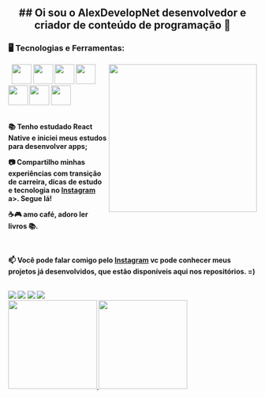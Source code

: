 
<h2 align="center"> ## Oi sou o <strong> AlexDevelopNet<strong/> desenvolvedor e criador de conteúdo de programação 👋</h2>




### 🖥️ Tecnologias e Ferramentas: 
<img width="300px" align="right" src="https://lh3.googleusercontent.com/Xm3msVC3gBWyguIhWJKidc4LaVW6TG2mGQau7RWEt2UIZYl4gciygdpZfcPb5oBKZce4Vcs15uLbi6POyL34CfzhsAjMeIOETHpOYJjAXn4M8B5C8gzn_5qrqIn2m2a6IlElQ9XisZTWMiKKpd4iMMU9fU6vp3lzcaygO5RL0j-eD5-Fs-Qs3k2C3O_e9uSAzh9HVgK9qzDFg5ttO2ImYSqWCyFG7x6_T7cptf4iMV9aJlAwlStQOn1WY9LJQymNyWK2A2qbtUB79H_RRl-35i2Mv_Nmn2mOD_FBU1LFSIcF2G5Dxw-mQSvN3aY25IWfoIwVHzVkCtpu36JLx3xwuvuci6oRRSoakVOBfNxHZUZogZPNVU3h2RGvft3eERNZsRiGeAF5-me0LDIvFb1I2FAWcC20LkwPsYI9X_C4tyU-Rz1V27bfroiXTL_bB0WglPtdgf7Sm1ZJqpy-50JNWIhAwgMTCCRH0Qbgjf1bmdzq17qIHRUPry-_jj5zd3e2ENBhUqgX1CUXAPcMDY6Kdv2HKy_x4Mq8ybfh2mro4Yu5-FAuJs3r2Kc_YczYc6OajnSi1uT051wqU2E-IfPHOqz0kMxURBoe8cO6vtUR6k2zhiLvk5GOryOgjczYM-vNpszqx3hTnReQG4GKkuGHNNF5R6oKsuJIExJQ0E5X_B-YHZDFekBq9WY8xCscP2Hi2xS6HWaxPj3f9Qr8iBdZWv7tFFL1NB2-y4dgPdN7KBt4NzVIdUEgTCaceFBJMsILP4SL6ooTybYagBi-ImrVPTrWpxW20TUvbS3RYTVRDObG7eVP4AIANZZWIZHvQhHqHkks3B0xn3kJMLStnepBmygatk61-x2E-QuQ8UnKNtB6CvjGztslMp9ukKmCsdPeF-1lSu9aThJm4O3K2-q524_qvj_YdrYNmG2RtrtJ-CkTeGh7sbA_F0IjDPr2YPHXmPJMidibyNfUKtDtlVUu=w425-h638-s-no?authuser=0">
<code> <img src="https://cdn.jsdelivr.net/gh/devicons/devicon/icons/dot-net/dot-net-original.svg" width="40" height="40"/></code>
<code><img src="https://cdn.jsdelivr.net/gh/devicons/devicon/icons/csharp/csharp-original.svg" width="40" height="40"/></code>
<code><img src="https://cdn.jsdelivr.net/gh/devicons/devicon/icons/dotnetcore/dotnetcore-original.svg" width="40" height="40"/></code>
<code><img src="https://cdn.jsdelivr.net/gh/devicons/devicon/icons/azure/azure-original.svg" width="40" height="40"/></code>
<code><img src="https://cdn.jsdelivr.net/gh/devicons/devicon/icons/git/git-original.svg" width="40" height="40"/></code>
<code><img src="https://cdn.jsdelivr.net/gh/devicons/devicon/icons/angularjs/angularjs-original.svg" width="40" height="40"/></code>
<code><img src="https://cdn.jsdelivr.net/gh/devicons/devicon/icons/react/react-original.svg" width="40" height="40"/></code>
 


</br>
</br>
<div display="inline-block">

 <p align="left">📚 Tenho estudado React Native e iniciei meus estudos para desenvolver apps;</p>
 <p align="left">📷 Compartilho minhas experiências com transição de carreira, dicas de estudo e tecnologia no <a href="https://www.instagram.com/anfsusax">Instagram</a> a>. Segue lá!</p>
 <p align="left">☕🎮 amo café, adoro ler livros 📚.</p>
</div>
  
</br>

📫 Você pode falar comigo pelo [Instagram](https://www.instagram.com/anfsusax) vc pode conhecer meus projetos já desenvolvidos, que estão disponíveis aqui nos repositórios. =)

</br>

  <div dir="auto"> 
  <a href="https://www.youtube.com/channel/UCXpdgdfF92RqvSytlx2LSKw" rel="nofollow">
    <img src="https://camo.githubusercontent.com/d79c5549652f9c7690992eb49571d216a70a480681561cbd93bfbfc77c491e54/68747470733a2f2f696d672e736869656c64732e696f2f62616467652f596f75547562652d4646303030303f7374796c653d666f722d7468652d6261646765266c6f676f3d796f7574756265266c6f676f436f6c6f723d7768697465" data-canonical-src="https://img.shields.io/badge/YouTube-FF0000?style=for-the-badge&amp;logo=youtube&amp;logoColor=white" style="max-width: 100%;"></a>
  <a href="https://instagram.com/anfsusax" rel="nofollow">
    <img src="https://camo.githubusercontent.com/acaa286597b43c96dc02b69b90de15a65c52063e31835b763a061cc815f64bac/68747470733a2f2f696d672e736869656c64732e696f2f62616467652f2d496e7374616772616d2d2532334534343035463f7374796c653d666f722d7468652d6261646765266c6f676f3d696e7374616772616d266c6f676f436f6c6f723d7768697465" data-canonical-src="https://img.shields.io/badge/-Instagram-%23E4405F?style=for-the-badge&amp;logo=instagram&amp;logoColor=white" style="max-width: 100%;"></a> 
  <a href="mailto:alexdevelopnet@gmail.com"><img src="https://camo.githubusercontent.com/927d6b3961fa048ff7303daf291cb5869dfa25018997cf8c1373c2f6a85b1458/68747470733a2f2f696d672e736869656c64732e696f2f62616467652f2d476d61696c2d2532333333333f7374796c653d666f722d7468652d6261646765266c6f676f3d676d61696c266c6f676f436f6c6f723d7768697465" data-canonical-src="https://img.shields.io/badge/-Gmail-%23333?style=for-the-badge&amp;logo=gmail&amp;logoColor=white" style="max-width: 100%;"></a>
  <a href="https://www.linkedin.com/in/alex-feitoza-6056a5237" rel="nofollow">
    <img src="https://camo.githubusercontent.com/c00f87aeebbec37f3ee0857cc4c20b21fefde8a96caf4744383ebfe44a47fe3f/68747470733a2f2f696d672e736869656c64732e696f2f62616467652f2d4c696e6b6564496e2d2532333030373742353f7374796c653d666f722d7468652d6261646765266c6f676f3d6c696e6b6564696e266c6f676f436f6c6f723d7768697465" data-canonical-src="https://img.shields.io/badge/-LinkedIn-%230077B5?style=for-the-badge&amp;logo=linkedin&amp;logoColor=white" style="max-width: 100%;">
  </a> 
</div>
 
<a href="https://github.com/jeniblodev">
  <img height="180em" src="https://github-readme-stats-eight-theta.vercel.app/api?username=jeniblodev&show_icons=true&theme=algolia&include_all_commits=true&count_private=true"/>
  <img height="180em" src="https://github-readme-stats-eight-theta.vercel.app/api/top-langs/?username=jeniblodev&layout=compact&langs_count=8&theme=algolia"/>
</a>
  
